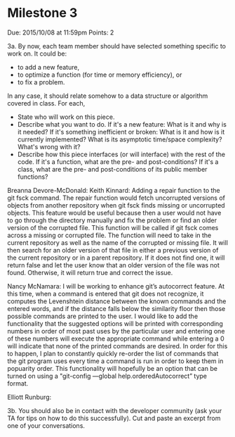 Milestone 3
===========

Due: 2015/10/08 at 11:59pm
Points: 2

3a. By now, each team member should have selected something specific
to work on. It could be:

- to add a new feature,
- to optimize a function (for time or memory efficiency), or
- to fix a problem.

In any case, it should relate somehow to a data structure or algorithm
covered in class. For each,

- State who will work on this piece.
- Describe what you want to do. If it's a new feature: What is it and
  why is it needed? If it's something inefficient or broken: What is
  it and how is it currently implemented? What is its asymptotic
  time/space complexity? What's wrong with it?
- Describe how this piece interfaces (or will interface) with the rest
  of the code. If it's a function, what are the pre- and
  post-conditions? If it's a class, what are the pre- and
  post-conditions of its public member functions?

Breanna Devore-McDonald:
Keith Kinnard: Adding a repair function to the git fsck command.  The repair function would fetch uncorrupted versions of objects from another repository when git fsck finds missing or uncorrupted objects. This feature would be useful because then a user would not have to go through the directory manually and fix the problem or find an older version of the corrupted file. 
This function will be called if git fsck comes across a missing or corrupted file.  The function will need to take in the current repository as well as the name of the corrupted or missing file. It will then search for an older version of that file in either a previous version of the current repository or in a parent repository.  If it does not find one, it will return false and let the user know that an older version of the file was not found.  Otherwise, it will return true and correct the issue.

Nancy McNamara: I will be working to enhance git’s autocorrect feature. At this time, when a command is entered that git does not recognize, it computes the Levenshtein distance between the known commands and the entered words, and if the distance falls below the similarity floor then those possible commands are printed to the user. I would like to add the functionality that the suggested options will be printed with corresponding numbers in order of most past uses by the particular user and entering one of these numbers will execute the appropriate command while entering a 0 will indicate that none of the printed commands are desired. In order for this to happen, I plan to constantly quickly re-order the list of commands that the git program uses every time a command is run in order to keep them in popuarity order. This functionality will hopefully be an option that can be turned on using a "git-config —global help.orderedAutocorrect” type format.

Elliott Runburg:

3b. You should also be in contact with the developer community (ask
your TA for tips on how to do this successfully). Cut and paste an
excerpt from one of your conversations.
